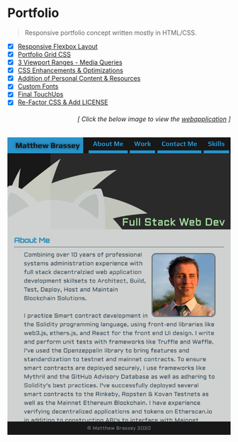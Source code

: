 # Portfolio

> Responsive portfolio concept written mostly in HTML/CSS.

- [x] [Responsive Flexbox Layout](https://github.com/MBrassey/ResponsivePortfolio/issues/1)
- [x] [Portfolio Grid CSS](https://github.com/MBrassey/ResponsivePortfolio/issues/2)
- [x] [3 Viewport Ranges - Media Queries](https://github.com/MBrassey/ResponsivePortfolio/issues/3)
- [x] [CSS Enhancements & Optimizations](https://github.com/MBrassey/ResponsivePortfolio/issues/4) 
- [x] [Addition of Personal Content & Resources](https://github.com/MBrassey/ResponsivePortfolio/issues/5)
- [x] [Custom Fonts](https://github.com/MBrassey/ResponsivePortfolio/issues/11)
- [x] [Final TouchUps](https://github.com/MBrassey/ResponsivePortfolio/issues/20)
- [x] [Re-Factor CSS & Add LICENSE](https://github.com/MBrassey/ResponsivePortfolio/issues/26)
<h6><p align="right">[ Click the below image to view the <a href="https://MBrassey.github.io/ResponsivePortfolio/">webapplication</a> ]</p></h6>

[<p align="center"><img src="assets/img/Preview.png">](https://MBrassey.github.io/ResponsivePortfolio/)